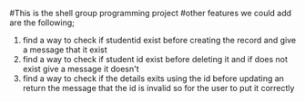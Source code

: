 #This is the shell group programming project
#other features we could add are the following;
1. find a way to check if studentid exist before creating the record and give a message that it exist
2. find a way to check if student id exist before deleting it and if does not exist give a message it doesn't
3. find a way to check if the details exits using the id before updating an return the message that the id is invalid so for the user to put it correctly
